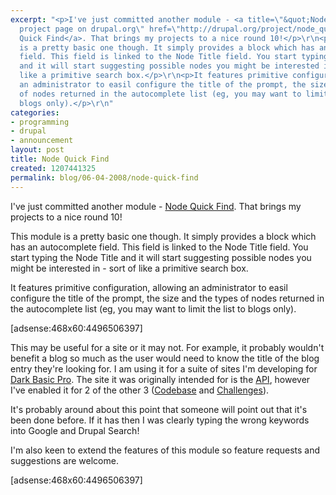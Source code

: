```yaml
---
excerpt: "<p>I've just committed another module - <a title=\"&quot;Node Quick Find&quot;
  project page on drupal.org\" href=\"http://drupal.org/project/node_quick_find\">Node
  Quick Find</a>. That brings my projects to a nice round 10!</p>\r\n<p>This module
  is a pretty basic one though. It simply provides a block which has an autocomplete
  field. This field is linked to the Node Title field. You start typing the Node Title
  and it will start suggesting possible nodes you might be interested in - sort of
  like a primitive search box.</p>\r\n<p>It features primitive configuration, allowing
  an administrator to easil configure the title of the prompt, the size and the types
  of nodes returned in the autocomplete list (eg, you may want to limit the list to
  blogs only).</p>\r\n"
categories:
- programming
- drupal
- announcement
layout: post
title: Node Quick Find
created: 1207441325
permalink: blog/06-04-2008/node-quick-find
---
```

<p>I've just committed another module - <a title="&quot;Node Quick Find&quot; project page on drupal.org" href="http://drupal.org/project/node_quick_find">Node Quick Find</a>. That brings my projects to a nice round 10!</p>
<p>This module is a pretty basic one though. It simply provides a block which has an autocomplete field. This field is linked to the Node Title field. You start typing the Node Title and it will start suggesting possible nodes you might be interested in - sort of like a primitive search box.</p>
<p>It features primitive configuration, allowing an administrator to easil configure the title of the prompt, the size and the types of nodes returned in the autocomplete list (eg, you may want to limit the list to blogs only).</p>
<!--break-->
<p>[adsense:468x60:4496506397]</p>
<p>This may be useful for a site or it may not. For example, it probably wouldn't benefit a blog so much as the user would need to know the title of the blog entry they're looking for. I am using it for a suite of sites I'm developing for <a title="Dark Basic Pro stuff on Thingy Ma Jig" href="http://www.thingy-ma-jig.co.uk/tags/dbp">Dark Basic Pro</a>. The site it was originally intended for is the <a title="Dark Basic Pro API" href="http://api.dbp-site.com/">API</a>, however I've enabled it for 2 of the other 3 (<a title="Dark Basic Pro Codebase" href="http://codebase.dbp-site.com/">Codebase</a> and <a title="Dark Basic Pro Challenges" href="http://challenges.dbp-site.com/">Challenges</a>).</p>
<p>It's probably around about this point that someone will point out that it's been done before. If it has then I was clearly typing the wrong keywords into Google and Drupal Search!</p>
<p>I'm also keen to extend the features of this module so feature requests and suggestions are welcome.</p>
<p>[adsense:468x60:4496506397]</p>
